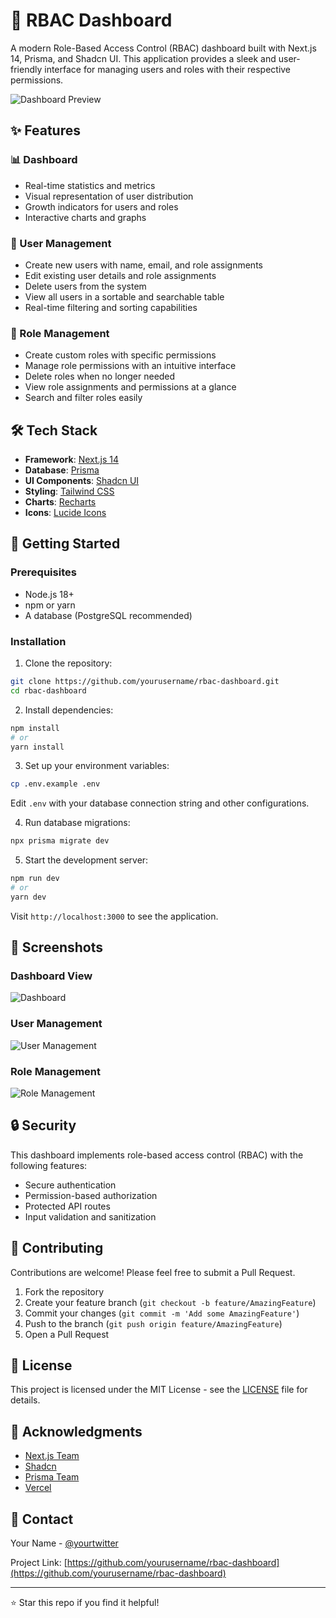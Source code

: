 # 🚀 RBAC Dashboard

A modern Role-Based Access Control (RBAC) dashboard built with Next.js 14, Prisma, and Shadcn UI. This application provides a sleek and user-friendly interface for managing users and roles with their respective permissions.

![Dashboard Preview](./public/dashboard-preview.png)

## ✨ Features

### 📊 Dashboard
- Real-time statistics and metrics
- Visual representation of user distribution
- Growth indicators for users and roles
- Interactive charts and graphs

### 👥 User Management
- Create new users with name, email, and role assignments
- Edit existing user details and role assignments
- Delete users from the system
- View all users in a sortable and searchable table
- Real-time filtering and sorting capabilities

### 🔐 Role Management
- Create custom roles with specific permissions
- Manage role permissions with an intuitive interface
- Delete roles when no longer needed
- View role assignments and permissions at a glance
- Search and filter roles easily

## 🛠️ Tech Stack

- **Framework**: [Next.js 14](https://nextjs.org/)
- **Database**: [Prisma](https://www.prisma.io/)
- **UI Components**: [Shadcn UI](https://ui.shadcn.com/)
- **Styling**: [Tailwind CSS](https://tailwindcss.com/)
- **Charts**: [Recharts](https://recharts.org/)
- **Icons**: [Lucide Icons](https://lucide.dev/)

## 🚀 Getting Started

### Prerequisites

- Node.js 18+ 
- npm or yarn
- A database (PostgreSQL recommended)

### Installation

1. Clone the repository:
```bash
git clone https://github.com/yourusername/rbac-dashboard.git
cd rbac-dashboard
```

2. Install dependencies:
```bash
npm install
# or
yarn install
```

3. Set up your environment variables:
```bash
cp .env.example .env
```
Edit `.env` with your database connection string and other configurations.

4. Run database migrations:
```bash
npx prisma migrate dev
```

5. Start the development server:
```bash
npm run dev
# or
yarn dev
```

Visit `http://localhost:3000` to see the application.

## 📱 Screenshots

### Dashboard View
![Dashboard](./public/dashboard.png)

### User Management
![User Management](./public/users.png)

### Role Management
![Role Management](./public/roles.png)

## 🔒 Security

This dashboard implements role-based access control (RBAC) with the following features:
- Secure authentication
- Permission-based authorization
- Protected API routes
- Input validation and sanitization

## 🤝 Contributing

Contributions are welcome! Please feel free to submit a Pull Request.

1. Fork the repository
2. Create your feature branch (`git checkout -b feature/AmazingFeature`)
3. Commit your changes (`git commit -m 'Add some AmazingFeature'`)
4. Push to the branch (`git push origin feature/AmazingFeature`)
5. Open a Pull Request

## 📝 License

This project is licensed under the MIT License - see the [LICENSE](LICENSE) file for details.

## 🙏 Acknowledgments

- [Next.js Team](https://nextjs.org/)
- [Shadcn](https://twitter.com/shadcn)
- [Prisma Team](https://www.prisma.io/)
- [Vercel](https://vercel.com/)

## 📧 Contact

Your Name - [@yourtwitter](https://twitter.com/yourtwitter)

Project Link: [https://github.com/yourusername/rbac-dashboard](https://github.com/yourusername/rbac-dashboard)

---
⭐️ Star this repo if you find it helpful!
